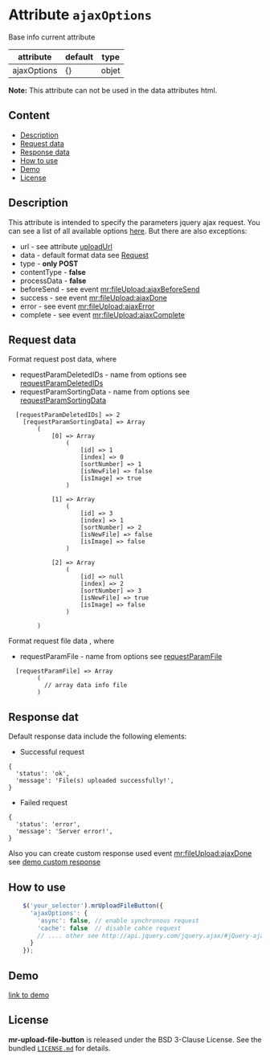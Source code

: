 
# Attribute `ajaxOptions`

Base info current attribute 

| attribute     | default              | type           |
| -----------   | -------------------- |----------------|
| ajaxOptions   | {}                   | objet          |

**Note:** This attribute can not be used in the data attributes html.

## Content
- [Description](#description)
- [Request data](#request-data)
- [Response data](#response-data)
- [How to use](#how-to-use)
- [Demo](#demo)
- [License](#license)

## Description

This attribute is intended to specify the parameters jquery ajax request. 
You can see a list of all available options [here](http://api.jquery.com/jquery.ajax/#jQuery-ajax-settings). 
But there are also exceptions:
- url - see attribute [uploadUrl]()
- data - default format data see [Request](#request-data)
- type - **only POST**
- contentType - **false**
- processData - **false**
- beforeSend - see event [mr:fileUpload:ajaxBeforeSend]()
- success - see event [mr:fileUpload:ajaxDone]()
- error - see event [mr:fileUpload:ajaxError]()
- complete - see event [mr:fileUpload:ajaxComplete]()

## Request data
Format request post data, where 
- requestParamDeletedIDs - name from options see [requestParamDeletedIDs]()
- requestParamSortingData - name from options see [requestParamSortingData]()

```
  [requestParamDeletedIDs] => 2
    [requestParamSortingData] => Array
        (
            [0] => Array
                (
                    [id] => 1
                    [index] => 0
                    [sortNumber] => 1
                    [isNewFile] => false
                    [isImage] => true
                )

            [1] => Array
                (
                    [id] => 3
                    [index] => 1
                    [sortNumber] => 2
                    [isNewFile] => false
                    [isImage] => false
                )

            [2] => Array
                (
                    [id] => null
                    [index] => 2
                    [sortNumber] => 3
                    [isNewFile] => true
                    [isImage] => false
                )

        )
```

Format request file data , where 
- requestParamFile - name from options see [requestParamFile]()

```
  [requestParamFile] => Array
        (
          // array data info file
        )

```

## Response dat
Default response data include the following elements: 
- Successful request
```
{
  'status': 'ok',
  'message': 'File(s) uploaded successfully!',
}
```
- Failed request
```
{
  'status': 'error',
  'message': 'Server error!',
}
```
Also you can create custom response used event [mr:fileUpload:ajaxDone]() see [demo custom response]()

## How to use
```js
    $('your_selector').mrUploadFileButton({
      'ajaxOptions': {
        'async': false, // enable synchronous request
        'cache': false  // disable cahce request
        // .... other see http://api.jquery.com/jquery.ajax/#jQuery-ajax-settings
      }
    });
```

## Demo
[link to demo]()

## License

**mr-upload-file-button** is released under the BSD 3-Clause License. See the bundled [`LICENSE.md`](LICENSE.md) for details.